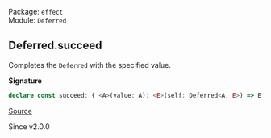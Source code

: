 Package: `effect`<br />
Module: `Deferred`<br />

## Deferred.succeed

Completes the `Deferred` with the specified value.

**Signature**

```ts
declare const succeed: { <A>(value: A): <E>(self: Deferred<A, E>) => Effect.Effect<boolean>; <A, E>(self: Deferred<A, E>, value: A): Effect.Effect<boolean>; }
```

[Source](https://github.com/Effect-TS/effect/tree/main/packages/effect/src/Deferred.ts#L270)

Since v2.0.0